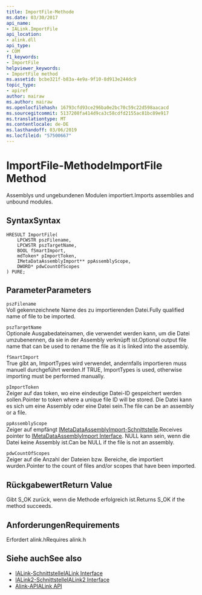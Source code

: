 ```yaml
---
title: ImportFile-Methode
ms.date: 03/30/2017
api_name:
- IALink.ImportFile
api_location:
- alink.dll
api_type:
- COM
f1_keywords:
- ImportFile
helpviewer_keywords:
- ImportFile method
ms.assetid: bcbe321f-b83a-4e9a-9f10-8d913e244dc9
topic_type:
- apiref
author: mairaw
ms.author: mairaw
ms.openlocfilehash: 16793cfd93ce296ba0e2bc70c59c22d598aacacd
ms.sourcegitcommit: 5137208fa414d9ca3c58cdfd2155ac81bc89e917
ms.translationtype: MT
ms.contentlocale: de-DE
ms.lasthandoff: 03/06/2019
ms.locfileid: "57500667"
---
```

# <a name="importfile-method"></a><span data-ttu-id="88216-102">ImportFile-Methode</span><span class="sxs-lookup"><span data-stu-id="88216-102">ImportFile Method</span></span>
<span data-ttu-id="88216-103">Assemblys und ungebundenen Modulen importiert.</span><span class="sxs-lookup"><span data-stu-id="88216-103">Imports assemblies and unbound modules.</span></span>  
  
## <a name="syntax"></a><span data-ttu-id="88216-104">Syntax</span><span class="sxs-lookup"><span data-stu-id="88216-104">Syntax</span></span>  
  
```  
HRESULT ImportFile(  
    LPCWSTR pszFilename,  
    LPCWSTR pszTargetName,  
    BOOL fSmartImport,  
    mdToken* pImportToken,  
    IMetaDataAssemblyImport** ppAssemblyScope,  
    DWORD* pdwCountOfScopes  
) PURE;  
```  
  
## <a name="parameters"></a><span data-ttu-id="88216-105">Parameter</span><span class="sxs-lookup"><span data-stu-id="88216-105">Parameters</span></span>  
 `pszFilename`  
 <span data-ttu-id="88216-106">Voll gekennzeichnete Name des zu importierenden Datei.</span><span class="sxs-lookup"><span data-stu-id="88216-106">Fully qualified name of file to be imported.</span></span>  
  
 `pszTargetName`  
 <span data-ttu-id="88216-107">Optionale Ausgabedateinamen, die verwendet werden kann, um die Datei umzubenennen, da sie in der Assembly verknüpft ist.</span><span class="sxs-lookup"><span data-stu-id="88216-107">Optional output file name that can be used to rename the file as it is linked into the assembly.</span></span>  
  
 `fSmartImport`  
 <span data-ttu-id="88216-108">True gibt an, ImportTypes wird verwendet, andernfalls importieren muss manuell durchgeführt werden.</span><span class="sxs-lookup"><span data-stu-id="88216-108">If TRUE, ImportTypes is used, otherwise importing must be performed manually.</span></span>  
  
 `pImportToken`  
 <span data-ttu-id="88216-109">Zeiger auf das token, wo eine eindeutige Datei-ID gespeichert werden sollen.</span><span class="sxs-lookup"><span data-stu-id="88216-109">Pointer to token where a unique file ID will be stored.</span></span> <span data-ttu-id="88216-110">Die Datei kann es sich um eine Assembly oder eine Datei sein.</span><span class="sxs-lookup"><span data-stu-id="88216-110">The file can be an assembly or a file.</span></span>  
  
 `ppAssemblyScope`  
 <span data-ttu-id="88216-111">Zeiger auf empfängt [IMetaDataAssemblyImport-Schnittstelle](../../../../docs/framework/unmanaged-api/metadata/imetadataassemblyimport-interface.md).</span><span class="sxs-lookup"><span data-stu-id="88216-111">Receives pointer to [IMetaDataAssemblyImport Interface](../../../../docs/framework/unmanaged-api/metadata/imetadataassemblyimport-interface.md).</span></span> <span data-ttu-id="88216-112">NULL kann sein, wenn die Datei keine Assembly ist.</span><span class="sxs-lookup"><span data-stu-id="88216-112">Can be NULL if the file is not an assembly.</span></span>  
  
 `pdwCountOfScopes`  
 <span data-ttu-id="88216-113">Zeiger auf die Anzahl der Dateien bzw. Bereiche, die importiert wurden.</span><span class="sxs-lookup"><span data-stu-id="88216-113">Pointer to the count of files and/or scopes that have been imported.</span></span>  
  
## <a name="return-value"></a><span data-ttu-id="88216-114">Rückgabewert</span><span class="sxs-lookup"><span data-stu-id="88216-114">Return Value</span></span>  
 <span data-ttu-id="88216-115">Gibt S_OK zurück, wenn die Methode erfolgreich ist.</span><span class="sxs-lookup"><span data-stu-id="88216-115">Returns S_OK if the method succeeds.</span></span>  
  
## <a name="requirements"></a><span data-ttu-id="88216-116">Anforderungen</span><span class="sxs-lookup"><span data-stu-id="88216-116">Requirements</span></span>  
 <span data-ttu-id="88216-117">Erfordert alink.h</span><span class="sxs-lookup"><span data-stu-id="88216-117">Requires alink.h</span></span>  
  
## <a name="see-also"></a><span data-ttu-id="88216-118">Siehe auch</span><span class="sxs-lookup"><span data-stu-id="88216-118">See also</span></span>
- [<span data-ttu-id="88216-119">IALink-Schnittstelle</span><span class="sxs-lookup"><span data-stu-id="88216-119">IALink Interface</span></span>](../../../../docs/framework/unmanaged-api/alink/ialink-interface.md)
- [<span data-ttu-id="88216-120">IALink2-Schnittstelle</span><span class="sxs-lookup"><span data-stu-id="88216-120">IALink2 Interface</span></span>](../../../../docs/framework/unmanaged-api/alink/ialink2-interface.md)
- [<span data-ttu-id="88216-121">Alink-API</span><span class="sxs-lookup"><span data-stu-id="88216-121">ALink API</span></span>](../../../../docs/framework/unmanaged-api/alink/index.md)
